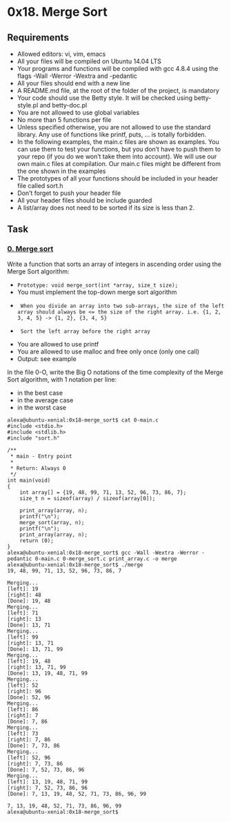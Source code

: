 # 0x18. Merge Sort

## Requirements

 -   Allowed editors: vi, vim, emacs
 -   All your files will be compiled on Ubuntu 14.04 LTS
 -   Your programs and functions will be compiled with gcc 4.8.4 using the flags -Wall -Werror -Wextra and -pedantic
 -   All your files should end with a new line
 -   A README.md file, at the root of the folder of the project, is mandatory
 -   Your code should use the Betty style. It will be checked using betty-style.pl and betty-doc.pl
 -   You are not allowed to use global variables
 -   No more than 5 functions per file
 -   Unless specified otherwise, you are not allowed to use the standard library. Any use of functions like printf, puts, … is totally forbidden.
 -   In the following examples, the main.c files are shown as examples. You can use them to test your functions, but you don’t have to push them to your repo (if you do we won’t take them into account). We will use our own main.c files at compilation. Our main.c files might be different from the one shown in the examples
 -   The prototypes of all your functions should be included in your header file called sort.h
 -   Don’t forget to push your header file
 -   All your header files should be include guarded
 -   A list/array does not need to be sorted if its size is less than 2.

## Task
### [0. Merge sort](./0-merge_sort.c)

Write a function that sorts an array of integers in ascending order using the Merge Sort algorithm:

  -  `Prototype: void merge_sort(int *array, size_t size);`
  -  You must implement the top-down merge sort algorithm
  -      When you divide an array into two sub-arrays, the size of the left array should always be <= the size of the right array. i.e. {1, 2, 3, 4, 5} -> {1, 2}, {3, 4, 5}
  -      Sort the left array before the right array
  -  You are allowed to use printf
  -  You are allowed to use malloc and free only once (only one call)
  -  Output: see example

In the file 0-O, write the Big O notations of the time complexity of the Merge Sort algorithm, with 1 notation per line:

  -  in the best case
  -  in the average case
  -  in the worst case

```
alexa@ubuntu-xenial:0x18-merge_sort$ cat 0-main.c
#include <stdio.h>
#include <stdlib.h>
#include "sort.h"

/**
 * main - Entry point
 *
 * Return: Always 0
 */
int main(void)
{
    int array[] = {19, 48, 99, 71, 13, 52, 96, 73, 86, 7};
    size_t n = sizeof(array) / sizeof(array[0]);

    print_array(array, n);
    printf("\n");
    merge_sort(array, n);
    printf("\n");
    print_array(array, n);
    return (0);
}
alexa@ubuntu-xenial:0x18-merge_sort$ gcc -Wall -Wextra -Werror -pedantic 0-main.c 0-merge_sort.c print_array.c -o merge
alexa@ubuntu-xenial:0x18-merge_sort$ ./merge
19, 48, 99, 71, 13, 52, 96, 73, 86, 7

Merging...
[left]: 19
[right]: 48
[Done]: 19, 48
Merging...
[left]: 71
[right]: 13
[Done]: 13, 71
Merging...
[left]: 99
[right]: 13, 71
[Done]: 13, 71, 99
Merging...
[left]: 19, 48
[right]: 13, 71, 99
[Done]: 13, 19, 48, 71, 99
Merging...
[left]: 52
[right]: 96
[Done]: 52, 96
Merging...
[left]: 86
[right]: 7
[Done]: 7, 86
Merging...
[left]: 73
[right]: 7, 86
[Done]: 7, 73, 86
Merging...
[left]: 52, 96
[right]: 7, 73, 86
[Done]: 7, 52, 73, 86, 96
Merging...
[left]: 13, 19, 48, 71, 99
[right]: 7, 52, 73, 86, 96
[Done]: 7, 13, 19, 48, 52, 71, 73, 86, 96, 99

7, 13, 19, 48, 52, 71, 73, 86, 96, 99
alexa@ubuntu-xenial:0x18-merge_sort$
```
